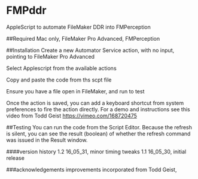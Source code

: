 # FMPddr
AppleScript to automate FileMaker DDR into FMPerception

##Required
    Mac only,
    FileMaker Pro Advanced,
    FMPerception

##Installation
Create a new Automator Service action, with no input, pointing to FileMaker Pro Advanced

Select Applescript from the available actions

Copy and paste the code from ths scpt file

Ensure you have a file open in FileMaker, and run to test

Once the action is saved, you can add a keyboard shortcut from system preferences to fire the action directly. For a demo and instructions see this video from Todd Geist https://vimeo.com/168720475

##Testing
You can run the code from the Script Editor. Because the refresh is silent, you can see the result (boolean) of whether the refresh command was issued in the Result window.

####version history
    1.2 16_05_31, minor timing tweaks
    1.1 16_05_30, initial release

###acknowledgements
improvements incorporated from Todd Geist, 
